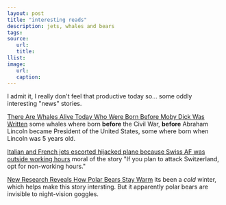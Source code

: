```yaml
---
layout: post
title: "interesting reads"
description: jets, whales and bears
tags:
source:
   url:
   title:
llist:
image:
   url:
   caption:
---
```

I admit it, I really don't feel that productive today so... some oddly interesting "news" stories.

[There Are Whales Alive Today Who Were Born Before Moby Dick Was Written][whales] some whales where born **before** the Civil War, **before** Abraham Lincoln became President of the United States, some where born when Lincoln was 5 years old.

[Italian and French jets escorted hijacked plane because Swiss AF was outside working hours][jets] moral of the story "If you plan to attack Switzerland, opt for non-working hours."

[New Research Reveals How Polar Bears Stay Warm][bears] its been a *cold* winter, which helps make this story intersting. But it apparently polar bears are invisible to night-vision goggles.

[whales]: http://www.smithsonianmag.com/smart-news/there-are-whales-alive-today-who-were-born-before-moby-dick-was-written-660944/ "Some of the bowhead whales in the icy waters off of Alaska today are over 200 years old"
[jets]: http://theaviationist.com/2014/02/18/ethiopian-air-def-response/
[bears]: http://www.insidescience.org/content/new-research-reveals-how-polar-bears-stay-warm/1559
